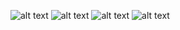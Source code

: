 ![alt text](<Screenshot 2025-08-05 094049-1.png>)
![alt text](<Screenshot 2025-08-05 094106.png>)
![alt text](<Screenshot 2025-08-05 094125.png>)
![alt text](<Screenshot 2025-08-05 094137.png>)